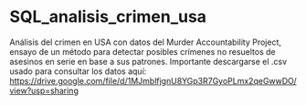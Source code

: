 # SQL_analisis_crimen_usa
Análisis del crimen en USA con datos del Murder Accountability Project, ensayo de un método para detectar posibles crímenes no resueltos de asesinos en serie en base a sus patrones.
Importante descargarse el .csv usado para consultar los datos aquí: https://drive.google.com/file/d/1MJmblfjgnU8YGp3R7GyoPLmx2qeGwwDO/view?usp=sharing
